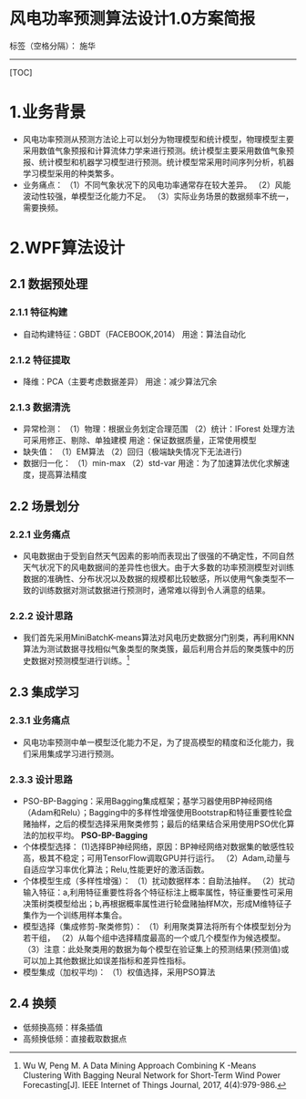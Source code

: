 # 风电功率预测算法设计1.0方案简报


标签（空格分隔）： 施华

---

[TOC]

# **1.业务背景**
+ 风电功率预测从预测方法论上可以划分为物理模型和统计模型，物理模型主要采用数值气象预报和计算流体力学来进行预测。统计模型主要采用数值气象预报、统计模型和机器学习模型进行预测。统计模型常采用时间序列分析，机器学习模型采用的种类繁多。
+ 业务痛点：
（1）不同气象状况下的风电功率通常存在较大差异。
（2）风能波动性较强，单模型泛化能力不足。
（3）实际业务场景的数据频率不统一，需要换频。

# **2.WPF算法设计**
## **2.1 数据预处理**
### **2.1.1 特征构建**
+ 自动构建特征：GBDT（FACEBOOK,2014）
用途：算法自动化

### **2.1.2 特征提取**
+ 降维：PCA（主要考虑数据差异）
用途：减少算法冗余

### **2.1.3 数据清洗**
+ 异常检测：
（1）物理：根据业务划定合理范围
（2）统计：IForest
处理方法可采用修正、剔除、单独建模
用途：保证数据质量，正常使用模型
+ 缺失值：
（1）EM算法
（2）回归（极端缺失情况下无法进行)
+ 数据归一化：
（1）min-max
（2）std-var
用途：为了加速算法优化求解速度，提高算法精度

## **2.2 场景划分**
### **2.2.1 业务痛点**
+ 风电数据由于受到自然天气因素的影响而表现出了很强的不确定性，不同自然天气状况下的风电数据间的差异性也很大。由于大多数的功率预测模型对训练数据的准确性、分布状况以及数据的规模都比较敏感，所以使用气象类型不一致的训练数据对测试数据进行预测时，通常难以得到令人满意的结果。

### **2.2.2 设计思路**
+ 我们首先采用MiniBatchK-means算法对风电历史数据分门别类，再利用KNN算法为测试数据寻找相似气象类型的聚类簇，最后利用合并后的聚类簇中的历史数据对预测模型进行训练。[^1]

## **2.3 集成学习**
### **2.3.1 业务痛点**
+ 风电功率预测中单一模型泛化能力不足，为了提高模型的精度和泛化能力，我们采用集成学习进行预测。

### **2.3.3 设计思路**
+ PSO-BP-Bagging：采用Bagging集成框架；基学习器使用BP神经网络（Adam和Relu）；Bagging中的多样性增强使用Bootstrap和特征重要性轮盘赌抽样，之后的模型选择采用聚类修剪；最后的结果结合采用使用PSO优化算法的加权平均。
**PSO-BP-Bagging**
+ 个体模型选择：
(1)选择BP神经网络，原因：BP神经网络对数据集的敏感性较高，极其不稳定；可用TensorFlow调取GPU并行运行。
（2）Adam,动量与自适应学习率优化算法；Relu,性能更好的激活函数。
+ 个体模型生成（多样性增强）：
（1）扰动数据样本：自助法抽样。
（2）扰动输入特征：a,利用特征重要性将各个特征标注上概率属性，特征重要性可采用决策树类模型给出；b,再根据概率属性进行轮盘赌抽样M次，形成M维特征子集作为一个训练用样本集合。
+ 模型选择（集成修剪-聚类修剪）：
（1）利用聚类算法将所有个体模型划分为若干组，
（2）从每个组中选择精度最高的一个或几个模型作为候选模型。
（3）注意：此处聚类用的数据为每个模型在验证集上的预测结果(预测值)或可以加上其他数据比如误差指标和差异性指标。
+ 模型集成（加权平均)：
（1）权值选择，采用PSO算法

## **2.4 换频**
+ 低频换高频：样条插值
+ 高频换低频：直接截取数据点



[^1]: Wu W, Peng M. A Data Mining Approach Combining K -Means Clustering With Bagging Neural Network for Short-Term Wind Power Forecasting[J]. IEEE Internet of Things Journal, 2017, 4(4):979-986. 









